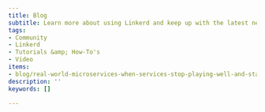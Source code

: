 ```yaml
---
title: Blog
subtitle: Learn more about using Linkerd and keep up with the latest news
tags:
- Community
- Linkerd
- Tutorials &amp; How-To's
- Video
items:
- blog/real-world-microservices-when-services-stop-playing-well-and-start-getting-real.md
description: ''
keywords: []

---
```

